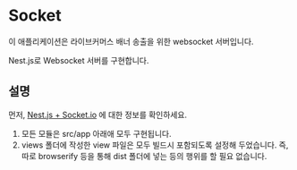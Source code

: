 # Socket

이 애플리케이션은 라이브커머스 배너 송출을 위한 websocket 서버입니다.

Nest.js로 Websocket 서버를 구현합니다.

## 설명

먼저, [Nest.js + Socket.io](https://docs.nestjs.com/websockets/gateways) 에 대한 정보를 확인하세요.

1. 모든 모듈은 src/app 아래애 모두 구현됩니다.
2. views 폴더에 작성한 view 파일은 모두 빌드시 포함되도록 설정해 두었습니다. 즉, 따로 browserify 등을 통해 dist 폴더에 넣는 등의 행위를 할 필요 없습니다.
